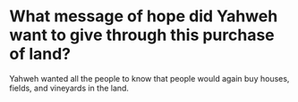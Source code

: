 # What message of hope did Yahweh want to give through this purchase of land?

Yahweh wanted all the people to know that people would again buy houses, fields, and vineyards in the land.
